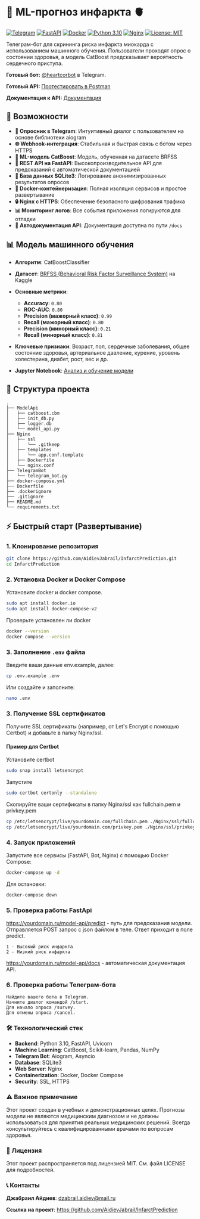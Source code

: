# 🤖 ML-прогноз инфаркта 🫀

[![Telegram](https://img.shields.io/badge/Telegram-Bot-blue?logo=telegram)](https://t.me/heartcorbot)
[![FastAPI](https://img.shields.io/badge/FastAPI-API-green?logo=fastapi)](https://makemlbehappy.ru/model-api/docs)
[![Docker](https://img.shields.io/badge/Docker-Container-blue?logo=docker)](https://www.docker.com/)
[![Python 3.10](https://img.shields.io/badge/Python-3.10-yellow?logo=python)](https://www.python.org/)
[![Nginx](https://img.shields.io/badge/Nginx-Reverse%20Proxy-green?logo=nginx)](https://nginx.org/)
[![License: MIT](https://img.shields.io/badge/License-MIT-yellow.svg)](https://opensource.org/licenses/MIT)

Телеграм-бот для скрининга риска инфаркта миокарда с использованием машинного обучения. Пользователи проходят опрос о состоянии здоровья, а модель CatBoost предсказывает вероятность сердечного приступа.

**Готовый бот:** [@heartcorbot](https://t.me/heartcorbot) в Telegram.

**Готовый API:** [Протестировать в Postman](https://www.postman.com/aidievjabrail-1402364/workspace/github/request/47712792-7c843c1e-6840-4b8b-ba32-cc807dbdcbb8?action=share&source=copy-link&creator=47712792)

**Документация к API:** [Документация](https://makemlbehappy.ru/model-api/docs)

## 🚀 Возможности

* **🤖 Опросник в Telegram**: Интуитивный диалог с пользователем на основе библиотеки aiogram
* **🌐 Webhook-интеграция**: Стабильная и быстрая связь с ботом через HTTPS
* **🧠 ML-модель CatBoost**: Mодель, обученная на датасете BRFSS
* **🚀 REST API на FastAPI**: Высокопроизводительное API для предсказаний с автоматической документацией
* **💾 База данных SQLite3**: Логирование анонимизированных результатов опросов
* **🐳 Docker-контейнеризация**: Полная изоляция сервисов и простое развертывание
* **🔒 Nginx с HTTPS**: Обеспечение безопасного шифрования трафика
* **📊 Мониторинг логов**: Все события приложения логируются для отладки
* **📝 Автодокументация API**: Документация доступна по пути `/docs`

## 📊 Модель машинного обучения

* **Алгоритм**: CatBoostClassifier
* **Датасет**: [BRFSS (Behavioral Risk Factor Surveillance System)](https://www.kaggle.com/datasets/cdc/behavioral-risk-factor-surveillance-system) на Kaggle
* **Основные метрики**:
  * **Accuracy**: `0.80`
  * **ROC-AUC**: `0.80`
  * **Precision (мажорный класс)**: `0.99`
  * **Recall (мажорный класс)**: `0.80`
  * **Precision (минорный класс)**: `0.21`
  * **Recall (минорный класс)**: `0.81`

* **Ключевые признаки**: Возраст, пол, сердечные заболевания, общее состояние здоровья, артериальное давление, курение, уровень холестерина, диабет, рост, вес и др.

* **Jupyter Notebook**: [Анализ и обучение модели](https://www.kaggle.com/code/jabr1one/ml-rus)

## 📁 Структура проекта

```text
.
├── ModelApi
│   ├── catboost.cbm
│   ├── init_db.py
│   ├── logger.db
│   └── model_api.py
├── Nginx
│   ├── ssl
│   │   └── .gitkeep
│   ├── templates
│   │   └── app.conf.template
│   ├── Dockerfile
│   └── nginx.conf
├── TelegramBot
│   └── telegram_bot.py
├── docker-compose.yml
├── Dockerfile
├── .dockerignore
├── .gitignore
├── README.md
└── requirements.txt
```

## ⚡ Быстрый старт (Развертывание)

### 1. Клонирование репозитория

```bash
git clone https://github.com/AidievJabrail/InfarctPrediction.git
cd InfarctPrediction
```

### 2. Установка Docker и Docker Compose

Установите docker и docker compose.

```bash
sudo apt install docker.io
sudo apt install docker-compose-v2
```

Проверьте установлен ли docker

```bash
docker --version
docker compose --version
```

### 3. Заполнение `.env` файла

Введите ваши данные env.example, далее:

```bash
cp .env.example .env
```

Или создайте и заполните:

```bash
nano .env
```

### 3. Получение SSL сертификатов

Получите SSL сертификаты (например, от Let's Encrypt с помощью Certbot) и добавьте в папку Nginx/ssl.

#### Пример для Certbot

Установите certbot

```bash
sudo snap install letsencrypt
```

Запустите

```bash
sudo certbot certonly --standalone
```

Скопируйте ваши сертификаты в папку Nginx/ssl как fullchain.pem и privkey.pem

```bash
cp /etc/letsencrypt/live/yourdomain.com/fullchain.pem ./Nginx/ssl/fullchain.pem
cp /etc/letsencrypt/live/yourdomain.com/privkey.pem ./Nginx/ssl/privkey.pem
```

### 4. Запуск приложений

Запустите все сервисы (FastAPI, Bot, Nginx) с помощью Docker Compose:

```bash
docker-compose up -d
```

Для остановки:

```bash
docker-compose down
```

### 5. Проверка работы FastApi

<https://yourdomain.ru/model-api/predict> - путь для предсказания модели. Отправляется POST запрос с json файлом в теле. Ответ приходит в поле predict.

```text
1 - Высокий риск инфаркта
2 - Низкий риск инфаркта
```

<https://yourdomain.ru/model-api/docs> - автоматическая документация API.

### 6. Проверка работы Телеграм-бота

```text
Найдите вашего бота в Telegram.
Начните диалог командой /start.
Для начало опроса /survey.
Для отмены опроса /cancel.
```

### 🛠 Технологический стек

* **Backend**: Python 3.10, FastAPI, Uvicorn
* **Machine Learning**: CatBoost, Scikit-learn, Pandas, NumPy
* **Telegram Bot**: Aiogram, Asyncio
* **Database**: SQLite3
* **Web Server**: Nginx
* **Containerization**: Docker, Docker Compose
* **Security**: SSL, HTTPS

### ⚠️ Важное примечание

Этот проект создан в учебных и демонстрационных целях. Прогнозы модели не являются медицинским диагнозом и не должны использоваться для принятия реальных медицинских решений. Всегда консультируйтесь с квалифицированными врачами по вопросам здоровья.

### 📄 Лицензия

Этот проект распространяется под лицензией MIT. См. файл LICENSE для подробностей.

### 📞 Контакты

**Джабраил Айдиев**: <dzabrail.aidiev@mail.ru>

**Ссылка на проект**: <https://github.com/AidievJabrail/InfarctPrediction>